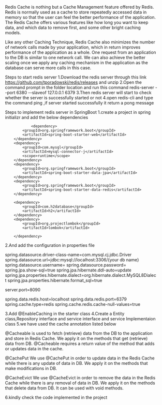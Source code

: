 Redis Cache is nothing but a Cache Management feature offered by Redis. Redis is normally used as a cache to store repeatedly accessed data in memory so that the user can feel the better performance of the application. The Redis Cache offers various features like how long you want to keep data, and which data to remove first, and some other bright caching models.

Like any other Caching Technique, Redis Cache also minimizes the number of network calls made by your application, which in return improves  performance of the application as a whole. One request from an application to the DB is similar to one network call. We can also achieve the better scaling once we apply any caching mechanism in the application as the database can serve more calls in this case.


Steps to start redis server
1.Download the redis server through this link https://github.com/tporadowski/redis/releases and unzip
2.Open the command prompt in the folder location and run this command redis-server --port 6380 --slaveof 127.0.0.1 6379
3.Then redis server will start to check whether the server is successfully started or not
4.open redis-cli and type the command ping ,if server started successfully it return a pong message

Steps to implement redis server in SpringBoot
1.create a project in spring initializr and add the below dependencies

                <dependency>
			<groupId>org.springframework.boot</groupId>
			<artifactId>spring-boot-starter-web</artifactId>
		</dependency>
		<dependency>
			<groupId>com.mysql</groupId>
			<artifactId>mysql-connector-j</artifactId>
			<scope>runtime</scope>
		</dependency>
		<dependency>
			<groupId>org.springframework.boot</groupId>
			<artifactId>spring-boot-starter-data-jpa</artifactId>
		</dependency>
		<dependency>
			<groupId>org.springframework.boot</groupId>
			<artifactId>spring-boot-starter-data-redis</artifactId>
		</dependency>

		<dependency>
			<groupId>com.h2database</groupId>
			<artifactId>h2</artifactId>
		</dependency>
		<dependency>
			<groupId>org.projectlombok</groupId>
			<artifactId>lombok</artifactId>

		</dependency>

2.And add the configuration in properties file


spring.datasource.driver-class-name=com.mysql.cj.jdbc.Driver
spring.datasource.url=jdbc:mysql://localhost:3306/{your db name}
spring.datasource.username=
spring.datasource.password=
spring.jpa.show-sql=true
spring.jpa.hibernate.ddl-auto=update
spring.jpa.properties.hibernate.dialect=org.hibernate.dialect.MySQL8Dialect
spring.jpa.properties.hibernate.format_sql=true


server.port=8090



spring.data.redis.host=localhost
spring.data.redis.port=6379
spring.cache.type=redis
spring.cache.redis.cache-null-values=true


3.Add @EnableCaching  in the starter class
4.Create a Entity class,Repository interface and service interface and service Implementaion class
5.we have used the cache annotation listed below


@Cacheable is used to fetch (retrieve) data from the DB to the application and store in Redis Cache. We apply it on the methods that get (retrieve) data from DB. @Cacheable requires a return value of the method that adds or updates data in the cache.


@CachePut 
We use @CachePut in order to update data in the Redis Cache while there is any update of data in DB. We apply it on the methods that make modifications in DB.

@CacheEvict 
We use @CacheEvict in order to remove the data in the Redis Cache while there is any removal of data in DB. We apply it on the methods that delete data from DB. It can be used with void methods.

6.kindly check the code implemented in the project



